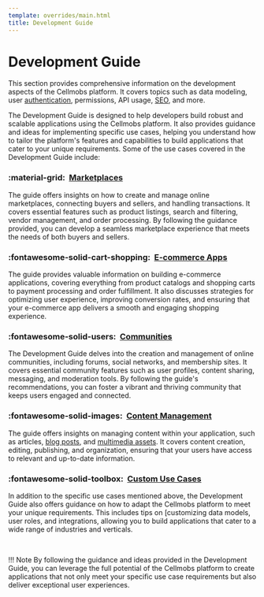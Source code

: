 ```yaml
---
template: overrides/main.html
title: Development Guide
---
```


# Development Guide
This section provides comprehensive information on the development aspects of the Cellmobs platform. It covers topics such as data modeling, user [authentication](/guide/authentication), permissions, API usage, [SEO](/guide/seo), and more. 

The Development Guide is designed to help developers build robust and scalable applications using the Cellmobs platform. It also provides guidance and ideas for implementing specific use cases, helping you understand how to tailor the platform's features and capabilities to build applications that cater to your unique requirements. Some of the use cases covered in the Development Guide include:

### :material-grid:&nbsp; [Marketplaces](/guide/setup-and-management) 
The guide offers insights on how to create and manage online marketplaces, connecting buyers and sellers, and handling transactions. It covers essential features such as product listings, search and filtering, vendor management, and order processing. By following the guidance provided, you can develop a seamless marketplace experience that meets the needs of both buyers and sellers.

### :fontawesome-solid-cart-shopping:&nbsp; [E-commerce Apps](/guide/e-commerce) 
The guide provides valuable information on building e-commerce applications, covering everything from product catalogs and shopping carts to payment processing and order fulfillment. It also discusses strategies for optimizing user experience, improving conversion rates, and ensuring that your e-commerce app delivers a smooth and engaging shopping experience.

### :fontawesome-solid-users:&nbsp; [Communities](/guide/communities) 
The Development Guide delves into the creation and management of online communities, including forums, social networks, and membership sites. It covers essential community features such as user profiles, content sharing, messaging, and moderation tools. By following the guide's recommendations, you can foster a vibrant and thriving community that keeps users engaged and connected.

### :fontawesome-solid-images:&nbsp; [Content Management](/guide/managing-files) 
The guide offers insights on managing content within your application, such as articles, [blog posts](/guide/creating-web-pages), and [multimedia assets](guide/managing-files). It covers content creation, editing, publishing, and organization, ensuring that your users have access to relevant and up-to-date information.

### :fontawesome-solid-toolbox:&nbsp; [Custom Use Cases](/guide/syndication) 
In addition to the specific use cases mentioned above, the Development Guide also offers guidance on how to adapt the Cellmobs platform to meet your unique requirements. This includes tips on [customizing data models, user roles, and integrations, allowing you to build applications that cater to a wide range of industries and verticals.

<br>

!!! Note
    By following the guidance and ideas provided in the Development Guide, you can leverage the full potential of the Cellmobs platform to create applications that not only meet your specific use case requirements but also deliver exceptional user experiences.

<br><br>